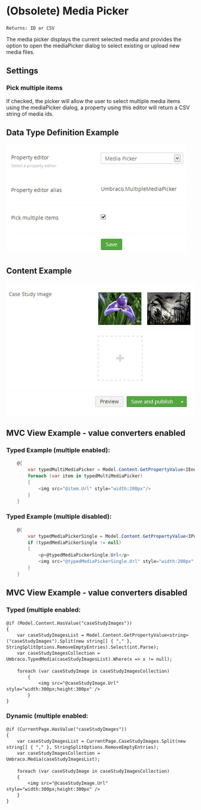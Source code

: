 # (Obsolete) Media Picker

`Returns: ID or CSV`

The media picker displays the current selected media and provides the option to open the mediaPicker dialog to select existing or upload new media files.

## Settings

### Pick multiple items
If checked, the picker will allow the user to select multiple media items using the mediaPicker dialog, a property using this editor will return a CSV string of media ids.

## Data Type Definition Example

![Media Picker Data Type Definition](images/Media-Picker-DataType.jpg)

## Content Example 

![Media Picker Content](images/Media-Picker-Content.jpg)

## MVC View Example - value converters enabled

### Typed Example (multiple enabled): ##

```c#
    @{
        var typedMultiMediaPicker = Model.Content.GetPropertyValue<IEnumerable<IPublishedContent>>("caseStudyImages");
        foreach (var item in typedMultiMediaPicker)
        {
            <img src="@item.Url" style="width:200px"/>
        }
    }
```

### Typed Example (multiple disabled): ##

```c#
    @{
        var typedMediaPickerSingle = Model.Content.GetPropertyValue<IPublishedContent>("featuredBanner");
        if (typedMediaPickerSingle != null)
        {
            <p>@typedMediaPickerSingle.Url</p>
            <img src="@typedMediaPickerSingle.Url" style="width:200px" alt="@typedMediaPickerSingle.GetPropertyValue("alt")" />
        }
    }      
```

## MVC View Example - value converters disabled

### Typed (multiple enabled:

	@if (Model.Content.HasValue("caseStudyImages"))
	{
	    var caseStudyImagesList = Model.Content.GetPropertyValue<string>("caseStudyImages").Split(new string[] { "," }, StringSplitOptions.RemoveEmptyEntries).Select(int.Parse);
	    var caseStudyImagesCollection = Umbraco.TypedMedia(caseStudyImagesList).Where(x => x != null);
	
	    foreach (var caseStudyImage in caseStudyImagesCollection)
	        {      
	            <img src="@caseStudyImage.Url" style="width:300px;height:300px" />      
	        }                                                               
	}

### Dynamic (multiple enabled:                              

	@if (CurrentPage.HasValue("caseStudyImages"))
	{
	    var caseStudyImagesList = CurrentPage.CaseStudyImages.Split(new string[] { "," }, StringSplitOptions.RemoveEmptyEntries);
	    var caseStudyImagesCollection = Umbraco.Media(caseStudyImagesList);
	
	    foreach (var caseStudyImage in caseStudyImagesCollection)
	    {
	        <img src="@caseStudyImage.Url" style="width:300px;height:300px" />
	    }
	}